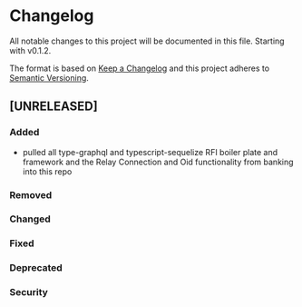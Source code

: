 # Changelog

All notable changes to this project will be documented in this file. Starting with v0.1.2.

The format is based on [Keep a Changelog](http://keepachangelog.com/en/1.0.0/)
and this project adheres to [Semantic Versioning](http://semver.org/spec/v2.0.0.html).


## [UNRELEASED]

### Added
- pulled all type-graphql and typescript-sequelize RFI boiler plate and framework and the Relay Connection and Oid functionality from banking into this repo
### Removed
### Changed
### Fixed
### Deprecated
### Security

